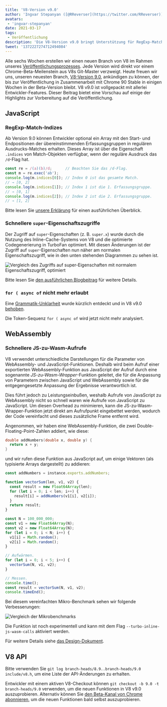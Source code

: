 ```yaml
---
title: 'V8-Version v9.0'
author: 'Ingvar Stepanyan ([@RReverser](https://twitter.com/RReverser)), steht inline'
avatars:
 - 'ingvar-stepanyan'
date: 2021-03-17
tags:
 - Veröffentlichung
description: 'Die V8-Version v9.0 bringt Unterstützung für RegExp-Match-Indizes und verschiedene Leistungsverbesserungen.'
tweet: '1372227274712494084'
---
```

Alle sechs Wochen erstellen wir einen neuen Branch von V8 im Rahmen unseres [Veröffentlichungsprozesses](https://v8.dev/docs/release-process). Jede Version wird direkt vor einem Chrome-Beta-Meilenstein aus V8s Git-Master verzweigt. Heute freuen wir uns, unseren neuesten Branch, [V8-Version 9.0](https://chromium.googlesource.com/v8/v8.git/+log/branch-heads/9.0), ankündigen zu können, der bis zur Veröffentlichung in Zusammenarbeit mit Chrome 90 Stable in einigen Wochen in der Beta-Version bleibt. V8 v9.0 ist vollgepackt mit allerlei Entwickler-Features. Dieser Beitrag bietet eine Vorschau auf einige der Highlights zur Vorbereitung auf die Veröffentlichung.

<!--truncate-->
## JavaScript

### RegExp-Match-Indizes

Ab Version 9.0 können Entwickler optional ein Array mit den Start- und Endpositionen der übereinstimmenden Erfassungsgruppen in regulären Ausdrucks-Matches erhalten. Dieses Array ist über die Eigenschaft `.indices` von Match-Objekten verfügbar, wenn der reguläre Ausdruck das `/d`-Flag hat.

```javascript
const re = /(a)(b)/d;      // Beachten Sie das /d-Flag.
const m = re.exec('ab');
console.log(m.indices[0]); // Index 0 ist das gesamte Match.
// → [0, 2]
console.log(m.indices[1]); // Index 1 ist die 1. Erfassungsgruppe.
// → [0, 1]
console.log(m.indices[2]); // Index 2 ist die 2. Erfassungsgruppe.
// → [1, 2]
```

Bitte lesen Sie [unsere Erklärung](https://v8.dev/features/regexp-match-indices) für einen ausführlichen Überblick.

### Schnellere `super`-Eigenschaftszugriffe

Der Zugriff auf `super`-Eigenschaften (z. B. `super.x`) wurde durch die Nutzung des Inline-Cache-Systems von V8 und die optimierte Codegenerierung in TurboFan optimiert. Mit diesen Änderungen ist der Zugriff auf `super`-Eigenschaften nun näher am normalen Eigenschaftszugriff, wie in den unten stehenden Diagrammen zu sehen ist.

![Vergleich des Zugriffs auf super-Eigenschaften mit normalem Eigenschaftszugriff, optimiert](/_img/fast-super/super-opt.svg)

Bitte lesen Sie [den ausführlichen Blogbeitrag](https://v8.dev/blog/fast-super) für weitere Details.

### `for ( async of` nicht mehr erlaubt

Eine [Grammatik-Unklarheit](https://github.com/tc39/ecma262/issues/2034) wurde kürzlich entdeckt und in V8 v9.0 [behoben](https://chromium-review.googlesource.com/c/v8/v8/+/2683221).

Die Token-Sequenz `for ( async of` wird jetzt nicht mehr analysiert.

## WebAssembly

### Schnellere JS-zu-Wasm-Aufrufe

V8 verwendet unterschiedliche Darstellungen für die Parameter von WebAssembly- und JavaScript-Funktionen. Deshalb wird beim Aufruf einer exportierten WebAssembly-Funktion aus JavaScript der Aufruf durch eine sogenannte *JS-zu-Wasm-Wrapper*-Funktion geleitet, die für die Anpassung von Parametern zwischen JavaScript und WebAssembly sowie für die entgegengesetzte Anpassung der Ergebnisse verantwortlich ist.

Dies führt jedoch zu Leistungseinbußen, weshalb Aufrufe von JavaScript zu WebAssembly nicht so schnell waren wie Aufrufe von JavaScript zu JavaScript. Um diesen Overhead zu minimieren, kann die JS-zu-Wasm-Wrapper-Funktion jetzt direkt am Aufrufpunkt eingebettet werden, wodurch der Code vereinfacht und dieses zusätzliche Frame entfernt wird.

Angenommen, wir haben eine WebAssembly-Funktion, die zwei Double-Floating-Point-Zahlen addiert, wie diese:

```cpp
double addNumbers(double x, double y) {
  return x + y;
}
```

und wir rufen diese Funktion aus JavaScript auf, um einige Vektoren (als typisierte Arrays dargestellt) zu addieren:

```javascript
const addNumbers = instance.exports.addNumbers;

function vectorSum(len, v1, v2) {
  const result = new Float64Array(len);
  for (let i = 0; i < len; i++) {
    result[i] = addNumbers(v1[i], v2[i]);
  }
  return result;
}

const N = 100_000_000;
const v1 = new Float64Array(N);
const v2 = new Float64Array(N);
for (let i = 0; i < N; i++) {
  v1[i] = Math.random();
  v2[i] = Math.random();
}

// Aufwärmen.
for (let i = 0; i < 5; i++) {
  vectorSum(N, v1, v2);
}

// Messen.
console.time();
const result = vectorSum(N, v1, v2);
console.timeEnd();
```

Bei diesem vereinfachten Mikro-Benchmark sehen wir folgende Verbesserungen:

![Vergleich der Mikrobenchmarks](/_img/v8-release-90/js-to-wasm.svg)

Die Funktion ist noch experimentell und kann mit dem Flag `--turbo-inline-js-wasm-calls` aktiviert werden.

Für weitere Details siehe [das Design-Dokument](https://docs.google.com/document/d/1mXxYnYN77tK-R1JOVo6tFG3jNpMzfueQN1Zp5h3r9aM/edit).

## V8 API

Bitte verwenden Sie `git log branch-heads/8.9..branch-heads/9.0 include/v8.h`, um eine Liste der API-Änderungen zu erhalten.

Entwickler mit einem aktiven V8-Checkout können `git checkout -b 9.0 -t branch-heads/9.0` verwenden, um die neuen Funktionen in V8 v9.0 auszuprobieren. Alternativ können Sie [den Beta-Kanal von Chrome abonnieren](https://www.google.com/chrome/browser/beta.html), um die neuen Funktionen bald selbst auszuprobieren.
